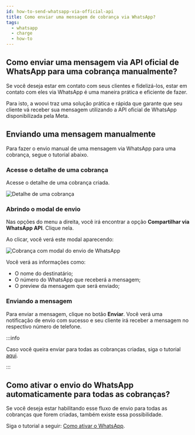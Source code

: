 ```yaml
---
id: how-to-send-whatsapp-via-official-api
title: Como enviar uma mensagem de cobrança via WhatsApp?
tags:
  - whatsapp
  - charge
  - how-to
---
```


## Como enviar uma mensagem via API oficial de WhatsApp para uma cobrança manualmente?

Se você deseja estar em contato com seus clientes e fidelizá-los, estar em contato com eles via WhatsApp é uma maneira prática e eficiente de fazer.

Para isto, a woovi traz uma solução prática e rápida que garante que seu cliente vá receber sua mensagem utilizando a API oficial de WhatsApp disponibilizada pela Meta.

## Enviando uma mensagem manualmente

Para fazer o envio manual de uma mensagem via WhatsApp para uma cobrança, segue o tutorial abaixo.

### Acesse o detalhe de uma cobrança

Acesse o detalhe de uma cobrança criada.

![Detalhe de uma cobrança](./__assets__/charge-whatsapp-detail-route.png)

### Abrindo o modal de envio

Nas opções do menu a direita, você irá encontrar a opção **Compartilhar via WhatsApp API**. Clique nela.

Ao clicar, você verá este modal aparecendo:

![Cobrança com modal do envio de WhatsApp](./__assets__/charge-whatsapp-send-manually.png)

Você verá as informações como:

- O nome do destinatário;
- O número do WhatsApp que receberá a mensagem;
- O preview da mensagem que será enviado;

### Enviando a mensagem

Para enviar a mensagem, clique no botão **Enviar**. Você verá uma notificação de envio com sucesso e seu cliente
irá receber a mensagem no respectivo número de telefone.

:::info

Caso você queira enviar para todas as cobranças criadas, siga o tutorial [aqui](../whatsapp/whatsapp-how-to-send-charges.md).

:::

## Como ativar o envio do WhatsApp automaticamente para todas as cobranças?

Se você deseja estar habilitando esse fluxo de envio para todas as cobranças que forem criadas, também existe essa possibilidade.

Siga o tutorial a seguir: [Como ativar o WhatsApp](../whatsapp/whatsapp-how-to-activate.md).
